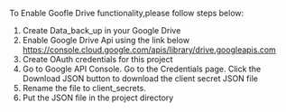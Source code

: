 To Enable Goofle Drive functionality,please follow steps below:
1. Create Data_back_up in your Google Drive
2. Enable Google Drive Api using the link below
   https://console.cloud.google.com/apis/library/drive.googleapis.com
3. Create OAuth credentials for this project
4. Go to Google API Console. Go to the Credentials page. Click the Download JSON button to download the client secret JSON file
5. Rename the file to client_secrets.
6. Put the JSON file in the project directory 
